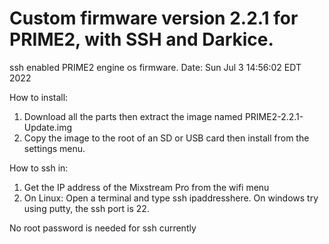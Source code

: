 # Custom firmware version 2.2.1 for PRIME2, with SSH and Darkice.
ssh enabled PRIME2 engine os firmware.
Date: Sun Jul  3 14:56:02 EDT 2022

How to install:
  1) Download all the parts then extract the image named PRIME2-2.2.1-Update.img
  2) Copy the image to the root of an SD or USB card then install from the settings menu.

How to ssh in:
  1) Get the IP address of the Mixstream Pro from the wifi menu
  2) On Linux: Open a terminal and type ssh ipaddresshere. On windows try using putty, the ssh port is 22.

No root password is needed for ssh currently
